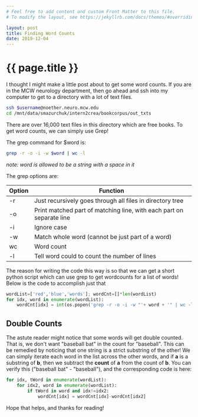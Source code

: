 ```yaml
---
# Feel free to add content and custom Front Matter to this file.
# To modify the layout, see https://jekyllrb.com/docs/themes/#overriding-theme-defaults

layout: post
title: Finding Word Counts
date: 2019-12-04
---
```


# {{ page.title }}

I thought I might make a little post about to get some word counts. If you are in the MCW neurology department, then go ahead and ssh into my computer to get to a directory with a lot of text files. 

```bash
ssh $username@noether.neuro.mcw.edu
cd /mnt/data/smazurchuk/intern2crea/bookcorpus/out_txts
```

There are over 16,000 text files in this directory which are free books. To get word counts, we can simply use Grep!

The grep command for $word is:

```bash
grep -r -o -i -w $word | wc -l
```

*note: word is allowed to be a string with a space in it*

The grep options are:

| Option | Function  |
|--------|-----|
| -r | Just recursively goes through all files in directory tree  |
| -o | Print matched part of matching line, with each part on separate line  |
| -i | Ignore case    |
| -w | Match whole word (cannot be just part of a word)|
| wc | Word count|
| -l | Tell word could to count the number of lines|

The reason for writing the code this way is so that we can get a short python script which can use grep to get wordcounts for a list of words! Below is the code to accomplish just that

```py
wordList=['red','blue','words']; wordCnt=[]*len(wordList)
for idx, word in enumerate(wordList):
    wordCnt[idx] = int(os.popen('grep -r -o -i -w "'+ word + '" | wc -l').read())
```

## Double Counts
The astute reader might notice that some words will get double counted. That is, we don't want "baseball bat" in the count for "baseball". This can be remedied by noticing that one string is a strict substring of the other! We can simply iterate each word in the list across the other words, and if **a** is a substring of **b**, then we subtract the **count** of **a** from the count of **b**. You can verify this ("baseball bat" - "baseball"), and the corresponding code is here:

```py
for idx, tWord in enumerate(wordList):
    for idx2, word in enumerate(wordList):
        if tWord in word and idx!=idx2:
            wordCnt[idx] = wordCnt[idx]-wordCnt[idx2]
```
Hope that helps, and thanks for reading!